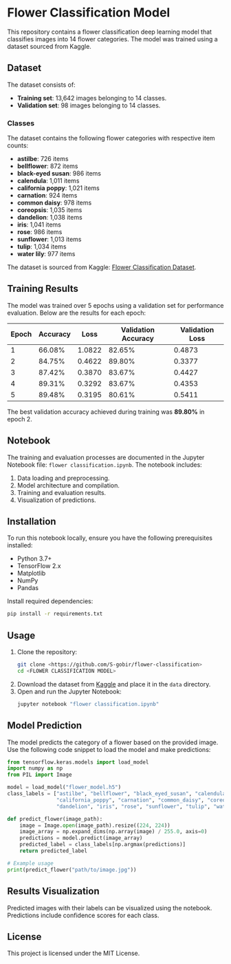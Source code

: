 # Flower Classification Model

This repository contains a flower classification deep learning model that classifies images into 14 flower categories. The model was trained using a dataset sourced from Kaggle.

## Dataset

The dataset consists of:
- **Training set**: 13,642 images belonging to 14 classes.
- **Validation set**: 98 images belonging to 14 classes.

### Classes
The dataset contains the following flower categories with respective item counts:
- **astilbe**: 726 items
- **bellflower**: 872 items
- **black-eyed susan**: 986 items
- **calendula**: 1,011 items
- **california poppy**: 1,021 items
- **carnation**: 924 items
- **common daisy**: 978 items
- **coreopsis**: 1,035 items
- **dandelion**: 1,038 items
- **iris**: 1,041 items
- **rose**: 986 items
- **sunflower**: 1,013 items
- **tulip**: 1,034 items
- **water lily**: 977 items

The dataset is sourced from Kaggle: [Flower Classification Dataset](https://www.kaggle.com/datasets/marquis03/flower-classification/data).

## Training Results

The model was trained over 5 epochs using a validation set for performance evaluation. Below are the results for each epoch:

| Epoch | Accuracy | Loss  | Validation Accuracy | Validation Loss |
|-------|----------|-------|---------------------|-----------------|
| 1     | 66.08%   | 1.0822 | 82.65%              | 0.4873          |
| 2     | 84.75%   | 0.4622 | 89.80%              | 0.3377          |
| 3     | 87.42%   | 0.3870 | 83.67%              | 0.4427          |
| 4     | 89.31%   | 0.3292 | 83.67%              | 0.4353          |
| 5     | 89.48%   | 0.3195 | 80.61%              | 0.5411          |

The best validation accuracy achieved during training was **89.80%** in epoch 2.

## Notebook

The training and evaluation processes are documented in the Jupyter Notebook file: `flower classification.ipynb`. The notebook includes:
1. Data loading and preprocessing.
2. Model architecture and compilation.
3. Training and evaluation results.
4. Visualization of predictions.

## Installation

To run this notebook locally, ensure you have the following prerequisites installed:
- Python 3.7+
- TensorFlow 2.x
- Matplotlib
- NumPy
- Pandas

Install required dependencies:
```bash
pip install -r requirements.txt
```

## Usage

1. Clone the repository:
   ```bash
   git clone <https://github.com/S-gobir/flower-classification>
   cd <FLOWER CLASSIFICATION MODEL>
   ```
2. Download the dataset from [Kaggle](https://www.kaggle.com/datasets/marquis03/flower-classification/data) and place it in the `data` directory.
3. Open and run the Jupyter Notebook:
   ```bash
   jupyter notebook "flower classification.ipynb"
   ```

## Model Prediction

The model predicts the category of a flower based on the provided image. Use the following code snippet to load the model and make predictions:

```python
from tensorflow.keras.models import load_model
import numpy as np
from PIL import Image

model = load_model("flower_model.h5")
class_labels = ["astilbe", "bellflower", "black_eyed_susan", "calendula",
                "california_poppy", "carnation", "common_daisy", "coreopsis",
                "dandelion", "iris", "rose", "sunflower", "tulip", "water_lily"]

def predict_flower(image_path):
    image = Image.open(image_path).resize((224, 224))
    image_array = np.expand_dims(np.array(image) / 255.0, axis=0)
    predictions = model.predict(image_array)
    predicted_label = class_labels[np.argmax(predictions)]
    return predicted_label

# Example usage
print(predict_flower("path/to/image.jpg"))
```

## Results Visualization

Predicted images with their labels can be visualized using the notebook. Predictions include confidence scores for each class.

## License

This project is licensed under the MIT License.
```

